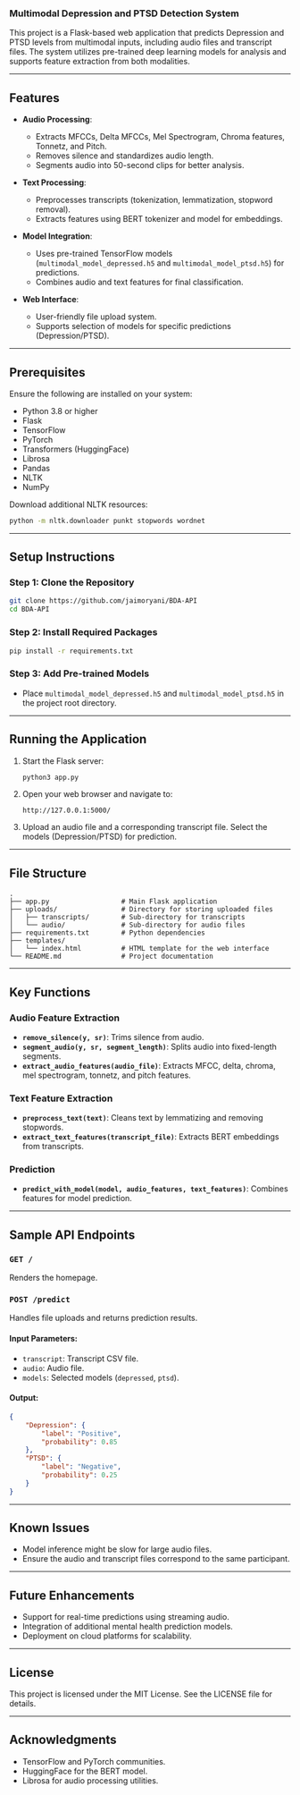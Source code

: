 ### Multimodal Depression and PTSD Detection System

This project is a Flask-based web application that predicts Depression and PTSD levels from multimodal inputs, including audio files and transcript files. The system utilizes pre-trained deep learning models for analysis and supports feature extraction from both modalities.

---

## Features

- **Audio Processing**: 
  - Extracts MFCCs, Delta MFCCs, Mel Spectrogram, Chroma features, Tonnetz, and Pitch.
  - Removes silence and standardizes audio length.
  - Segments audio into 50-second clips for better analysis.

- **Text Processing**:
  - Preprocesses transcripts (tokenization, lemmatization, stopword removal).
  - Extracts features using BERT tokenizer and model for embeddings.

- **Model Integration**:
  - Uses pre-trained TensorFlow models (`multimodal_model_depressed.h5` and `multimodal_model_ptsd.h5`) for predictions.
  - Combines audio and text features for final classification.

- **Web Interface**:
  - User-friendly file upload system.
  - Supports selection of models for specific predictions (Depression/PTSD).

---

## Prerequisites

Ensure the following are installed on your system:
- Python 3.8 or higher
- Flask
- TensorFlow
- PyTorch
- Transformers (HuggingFace)
- Librosa
- Pandas
- NLTK
- NumPy

Download additional NLTK resources:
```bash
python -m nltk.downloader punkt stopwords wordnet
```

---

## Setup Instructions

### Step 1: Clone the Repository
```bash
git clone https://github.com/jaimoryani/BDA-API
cd BDA-API
```

### Step 2: Install Required Packages
```bash
pip install -r requirements.txt
```

### Step 3: Add Pre-trained Models
- Place `multimodal_model_depressed.h5` and `multimodal_model_ptsd.h5` in the project root directory.

---

## Running the Application

1. Start the Flask server:
   ```bash
   python3 app.py
   ```

2. Open your web browser and navigate to:
   ```
   http://127.0.0.1:5000/
   ```

3. Upload an audio file and a corresponding transcript file. Select the models (Depression/PTSD) for prediction.

---

## File Structure

```
.
├── app.py                  # Main Flask application
├── uploads/                # Directory for storing uploaded files
│   ├── transcripts/        # Sub-directory for transcripts
│   └── audio/              # Sub-directory for audio files
├── requirements.txt        # Python dependencies
├── templates/
│   └── index.html          # HTML template for the web interface
└── README.md               # Project documentation
```

---

## Key Functions

### Audio Feature Extraction
- **`remove_silence(y, sr)`**: Trims silence from audio.
- **`segment_audio(y, sr, segment_length)`**: Splits audio into fixed-length segments.
- **`extract_audio_features(audio_file)`**: Extracts MFCC, delta, chroma, mel spectrogram, tonnetz, and pitch features.

### Text Feature Extraction
- **`preprocess_text(text)`**: Cleans text by lemmatizing and removing stopwords.
- **`extract_text_features(transcript_file)`**: Extracts BERT embeddings from transcripts.

### Prediction
- **`predict_with_model(model, audio_features, text_features)`**: Combines features for model prediction.

---

## Sample API Endpoints

### `GET /`
Renders the homepage.

### `POST /predict`
Handles file uploads and returns prediction results.

#### Input Parameters:
- `transcript`: Transcript CSV file.
- `audio`: Audio file.
- `models`: Selected models (`depressed`, `ptsd`).

#### Output:
```json
{
    "Depression": {
        "label": "Positive",
        "probability": 0.85
    },
    "PTSD": {
        "label": "Negative",
        "probability": 0.25
    }
}
```

---

## Known Issues

- Model inference might be slow for large audio files.
- Ensure the audio and transcript files correspond to the same participant.

---

## Future Enhancements

- Support for real-time predictions using streaming audio.
- Integration of additional mental health prediction models.
- Deployment on cloud platforms for scalability.

---

## License

This project is licensed under the MIT License. See the LICENSE file for details.

---

## Acknowledgments

- TensorFlow and PyTorch communities.
- HuggingFace for the BERT model.
- Librosa for audio processing utilities.

```
